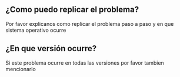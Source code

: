 ## ¿Como puedo replicar el problema?
Por favor explicanos como replicar el problema paso a paso y en que sistema operativo ocurre
## ¿En que versión ocurre?
Si este problema ocurre en todas las versiones por favor tambien mencionarlo
